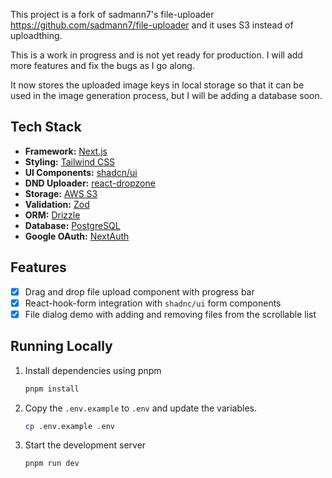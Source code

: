 This project is a fork of sadmann7's file-uploader https://github.com/sadmann7/file-uploader and it uses S3 instead of uploadthing.

This is a work in progress and is not yet ready for production. I will add more features and fix the bugs as I go along.

It now stores the uploaded image keys in local storage so that it can be used in the image generation process, but I will be adding a database soon.

## Tech Stack

- **Framework:** [Next.js](https://nextjs.org)
- **Styling:** [Tailwind CSS](https://tailwindcss.com)
- **UI Components:** [shadcn/ui](https://ui.shadcn.com)
- **DND Uploader:** [react-dropzone](https://react-dropzone.js.org/)
- **Storage:** [AWS S3](https://aws.amazon.com/s3/)
- **Validation:** [Zod](https://zod.dev)
- **ORM:** [Drizzle](https://drizzle.dev)
- **Database:** [PostgreSQL](https://www.postgresql.org)
- **Google OAuth:** [NextAuth](https://next-auth.js.org)

## Features
- [x] Drag and drop file upload component with progress bar
- [x] React-hook-form integration with `shadnc/ui` form components
- [x] File dialog demo with adding and removing files from the scrollable list

## Running Locally

1. Install dependencies using pnpm

   ```bash
   pnpm install
   ```

2. Copy the `.env.example` to `.env` and update the variables.

   ```bash
   cp .env.example .env
   ```

3. Start the development server

   ```bash
   pnpm run dev
   ```

